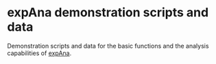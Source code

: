 # expAna demonstration scripts and data

Demonstration scripts and data for the basic functions and the analysis capabilities of [expAna](https://github.com/jonashund/expAna).